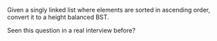 Given a singly linked list where elements are sorted in ascending order, convert it to a height balanced BST.

Seen this question in a real interview before?